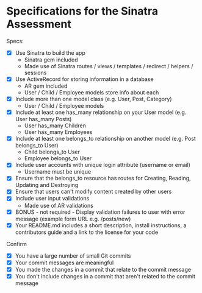 # Specifications for the Sinatra Assessment

Specs:
- [x] Use Sinatra to build the app
   - Sinatra gem included
   - Made use of Sinatra routes / views / templates / redirect / helpers / sessions
- [x] Use ActiveRecord for storing information in a database
   - AR gem included
   - User / Child / Employee models store info about each
- [x] Include more than one model class (e.g. User, Post, Category)
   - User / Child / Employee models
- [x] Include at least one has_many relationship on your User model (e.g. User has_many Posts)
   - User has_many Children
   - User has_many Employees
- [x] Include at least one belongs_to relationship on another model (e.g. Post belongs_to User)
   - Child belongs_to User
   - Employee belongs_to User
- [x] Include user accounts with unique login attribute (username or email)
   - Username must be unique
- [x] Ensure that the belongs_to resource has routes for Creating, Reading, Updating and Destroying
- [x] Ensure that users can't modify content created by other users
- [x] Include user input validations
   - Made use of AR validations 
- [x] BONUS - not required - Display validation failures to user with error message (example form URL e.g. /posts/new)
- [x] Your README.md includes a short description, install instructions, a contributors guide and a link to the license for your code

Confirm
- [x] You have a large number of small Git commits
- [x] Your commit messages are meaningful
- [x] You made the changes in a commit that relate to the commit message
- [x] You don't include changes in a commit that aren't related to the commit message
